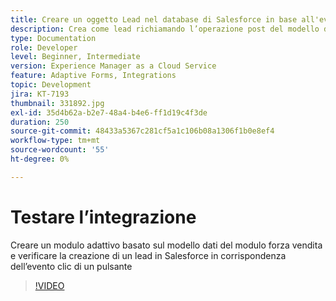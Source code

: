 ```yaml
---
title: Creare un oggetto Lead nel database di Salesforce in base all'evento clic di un pulsante
description: Crea come lead richiamando l’operazione post del modello dati modulo
type: Documentation
role: Developer
level: Beginner, Intermediate
version: Experience Manager as a Cloud Service
feature: Adaptive Forms, Integrations
topic: Development
jira: KT-7193
thumbnail: 331892.jpg
exl-id: 35d4b62a-b2e7-48a4-b4e6-ff1d19c4f3de
duration: 250
source-git-commit: 48433a5367c281cf5a1c106b08a1306f1b0e8ef4
workflow-type: tm+mt
source-wordcount: '55'
ht-degree: 0%

---
```


# Testare l’integrazione

Creare un modulo adattivo basato sul modello dati del modulo forza vendita e verificare la creazione di un lead in Salesforce in corrispondenza dell’evento clic di un pulsante

>[!VIDEO](https://video.tv.adobe.com/v/331892?quality=12&learn=on)
